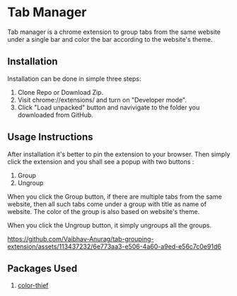 # Tab Manager
Tab manager is a chrome extension to group tabs from the same website under a single bar and 
color the bar according to the website's theme.

## Installation 

Installation can be done in simple three steps:
1. Clone Repo or Download Zip.
2. Visit chrome://extensions/ and turn on "Developer mode".
3. Click "Load unpacked" button and navivigate to the folder you downloaded from GitHub.

## Usage Instructions
After installation it's better to pin the extension to your browser.
Then simply click the extension and you shall see a popup with two buttons : 
1. Group
2. Ungroup

When you click the Group button, if there are multiple tabs from the same website, then all such tabs come under a group with title as name of website. The color of the 
group is also based on website's theme.

When you click the Ungroup button, it simply ungroups all the groups.

https://github.com/Vaibhav-Anurag/tab-grouping-extension/assets/113437232/6e773aa3-e506-4a60-a9ed-e56c7c0e91d6

## Packages Used
1. [color-thief](https://github.com/lokesh/color-thief)


